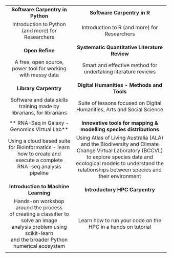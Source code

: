 
| | |
| :-------: | :-------: |
| **Software Carpentry in Python** | **Software Carpentry in R** |
| Introduction to Python (and more) for Researchers | Introduction to R (and more) for Researchers |
|||<br><br>
| **Open Refine** | **Systematic Quantitative Literature Review** |
| A free, open source, power tool for working with messy data| Smart and effective method for undertaking literature reviews |
|||<br><br>
|**Library Carpentry** |**Digital Humanities - Methods and Tools** |
|Software and data skills training made by librarians, for librarians |Suite of lessons focused on Digital Humanities, Arts and Social Science |
|||<br><br>
| ** RNA-Seq in Galaxy - Genomics Virtual Lab** | **Innovative tools for mapping & modelling species distributions** |
| Using a cloud based suite for Bioinformatics - learn how to create and execute a complete RNA-seq analysis pipeline | Using Atlas of Living Australia (ALA) and the Biodiversity and Climate Change Virtual Laboratory (BCCVL) to explore species data and ecological models to understand the relationships between species and their environment |
|||<br><br>
|**Introduction to Machine Learning**  | **Introductory HPC Carpentry**|
|Hands-on workshop around the process <br>of creating a classifier to solve an image <br>analysis problem using scikit-learn<br> and the broader Python numerical ecosystem| Learn how to run your code on the HPC in a hands on tutorial|
|||<br><br>
